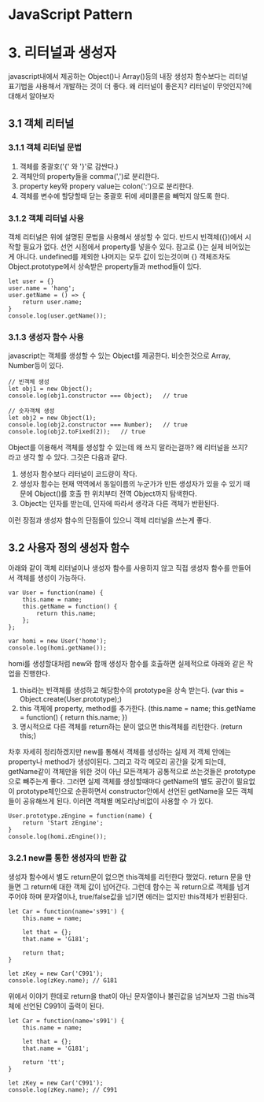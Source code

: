JavaScript Pattern
======================

# 3. 리터널과 생성자
javascript내에서 제공하는 Object()나 Array()등의 내장 생성자 함수보다는 리터널 표기법을 사용해서 개발하는 것이 더 좋다. 왜 리터널이 좋은지? 리터널이 무엇인지?에 대해서 알아보자
## 3.1 객체 리터널
### 3.1.1 객체 리터널 문법

1. 객체를 중괄호('{' 와 '}'로 감싼다.)
2. 객체안의 property들을 comma(',')로 분리한다.
3. property key와 propery value는 colon(':')으로 분리한다.
4. 객체를 변수에 할당할때 닫는 중괄호 뒤에 세미콜론을 빼먹지 않도록 한다.

### 3.1.2 객체 리터널 사용
객체 리터널은 위에 설명된 문법을 사용해서 생성할 수 있다. 반드시 빈객체({})에서 시작할 필요가 없다. 선언 시점에서 property를 넣을수 있다. 참고로 {}는 실제 비어있는게 아니다. undefined를 제외한 나머지는 모두 값이 있는것이며 {} 객체조차도 Object.prototype에서 상속받은 property들과 method들이 있다.
    
    let user = {}
	user.name = 'hang';
	user.getName = () => {
		return user.name;
	}
	console.log(user.getName());

### 3.1.3 생성자 함수 사용
javascript는 객체를 생성할 수 있는 Object를 제공한다. 비슷한것으로 Array, Number등이 있다.

    // 빈객체 생성
	let obj1 = new Object();
	console.log(obj1.constructor === Object);	// true

	// 숫자객체 생성
	let obj2 = new Object(1);
	console.log(obj2.constructor === Number);	// true
	console.log(obj2.toFixed(2));	// true

Object를 이용해서 객체를 생성할 수 있는데 왜 쓰지 말라는걸까? 왜 리터널을 쓰지? 라고 생각 할 수 있다. 그것은 다음과 같다.

1. 생성자 함수보다 리터널이 코드량이 작다.
2. 생성자 함수는 현재 역역에서 동일이름의 누군가가 만든 생성자가 있을 수 있기 때문에 Object()를 호출 한 위치부터 전역 Object까지 탐색한다.
3. Object는 인자를 받는데, 인자에 따라서 생각과 다른 객체가 반환된다.

이런 장점과 생성자 함수의 단점들이 있으니 객체 리터널을 쓰는게 좋다.
## 3.2 사용자 정의 생성자 함수
아래와 같이 객체 리터널이나 생성자 함수를 사용하지 않고 직접 생성자 함수를 만들어서 객체를 생성이 가능하다.

    var User = function(name) {
		this.name = name;
		this.getName = function() {
			return this.name;
		};
	};

	var homi = new User('home');
	console.log(homi.getName());

homi를 생성할대처럼 new와 함깨 생성자 함수를 호출하면 실제적으로 아래와 같은 작업을 진행한다.

1. this라는 빈객체를 생성하고 해당함수의 prototype을 상속 받는다. (var this = Object.create(User.prototype);)
2. this 객체에 property, method를 추가한다. (this.name = name; this.getName = function() { return this.name; })
3. 명시적으로 다른 객체를 return하는 문이 없으면 this객체를 리턴한다. (return this;)

차후 자세히 정리하겠지만 new를 통해서 객체를 생성하는 실제 저 객체 안에는 property나 method가 생성이된다. 그리고 각각 메모리 공간을 갖게 되는데, getName같이 객체만을 위한 것이 아닌 모든객체가 공통적으로 쓰는것들은 prototype으로 빼주는게 좋다. 그러면 실제 객체를 생성할때마다 getName의 별도 공간이 필요없이 prototype체인으로 순환하면서 constructor안에서 선언된 getName을 모든 객체들이 공유해쓰게 된다. 이러면 객채별 메모리낭비없이 사용할 수 가 있다.

    User.prototype.zEngine = function(name) {
		return 'Start zEngine';
	}
	console.log(homi.zEngine());

### 3.2.1 new를 통한 생성자의 반환 값
생성자 함수에서 별도 return문이 없으면 this객체를 리턴한다 했었다. return 문을 만들면 그 return에 대한 객체 값이 넘어간다. 그런데 함수는 꼭 return으로 객체를 넘겨주어야 하며 문자열이나, true/false값을 넘기면 에러는 없지만 this객체가 반환된다.

    let Car = function(name='s991') {
		this.name = name;

		let that = {};
		that.name = 'G181';

		return that;
	}

	let zKey = new Car('C991');
	console.log(zKey.name);	// G181

위에서 이야기 한데로 return을 that이 아닌 문자열이나 불린값을 넘겨보자 그럼 this객체에 선언된 C991이 출력이 된다.

    let Car = function(name='s991') {
		this.name = name;

		let that = {};
		that.name = 'G181';

		return 'tt';
	}

	let zKey = new Car('C991');
	console.log(zKey.name);	// C991
